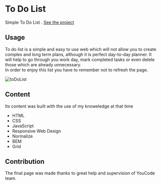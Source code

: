 # To Do List

Simple To Do List .
[See the project](https://marcinkpawel.github.io/toDoList/)

## Usage

To do list is a simple and easy to use web which will not allow you to create complex and long term plans, although it is perfect day-to-day planner. It will help to go through you work day, mark completed tasks or even delete those which are already unnecessary.  
In order to enjoy this list you have to remember not to refresh the page.

![toDoList](https://user-images.githubusercontent.com/103523918/199225246-c8e8b57a-f2eb-4344-9e15-ed814d94d5c9.gif)


## Content 
Its content was built with the use of my knoweledge at that time

 - HTML
 - CSS
 - JavaScript
 - Responsive Web Design
 - Normalize
 - BEM
 - Grid
 
## Contribution

The final page was made thanks to great help and supervision of YouCode team. 
